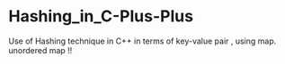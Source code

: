 # Hashing_in_C-Plus-Plus
Use of Hashing technique in C++ in terms of key-value pair , using map. unordered map  !!
